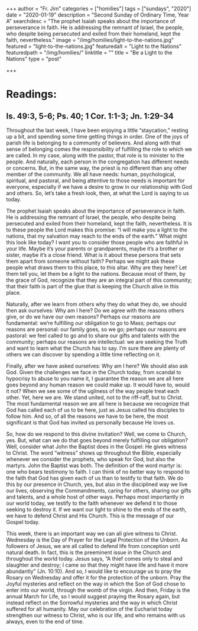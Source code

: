 +++
author = "Fr. Jim"
categories = ["homilies"]
tags = ["sundays", "2020"]
date = "2020-01-19"
description = "Second Sunday of Ordinary Time, Year A"
searchdesc = "The prophet Isaiah speaks about the importance of perseverance in faith. He is addressing the remnant of Israel, the people, who despite being persecuted and exiled from their homeland, kept the faith, nevertheless."
image = "/img/homilies/light-to-the-nations.jpg"
featured = "light-to-the-nations.jpg"
featuredalt = "Light to the Nations"
featuredpath = "/img/homilies/"
linktitle = ""
title = "Be a Light to the Nations"
type = "post"

+++

# Readings:
## Is. 49:3, 5-6; Ps. 40; 1 Cor. 1:1-3; Jn. 1:29-34

Throughout the last week, I have been enjoying a little “staycation,” resting up a bit, and spending some time getting things in order. One of the joys of parish life is belonging to a community of believers. And along with that sense of belonging comes the responsibility of fulfilling the role to which we are called. In my case, along with the pastor, that role is to minister to the people. And naturally, each person in the congregation has different needs or concerns. But, in the same way, the priest is no different than any other member of the community. We all have needs: human, psychological, spiritual, and pastoral, and being attentive to those needs is important for everyone, especially if we have a desire to grow in our relationship with God and others. So, let’s take a fresh look, then, at what the Lord is saying to us today.

The prophet Isaiah speaks about the importance of perseverance in faith. He is addressing the remnant of Israel, the people, who despite being persecuted and exiled from their homeland, kept the faith, nevertheless. It is to these people the Lord makes this promise: “I will make you a light to the nations, that my salvation may reach to the ends of the earth.” What might this look like today? I want you to consider those people who are faithful in your life. Maybe it’s your parents or grandparents, maybe it’s a brother or sister, maybe it’s a close friend. What is it about these persons that sets them apart from someone without faith? Perhaps we might ask these people what draws them to this place, to this altar. Why are they here? Let them tell you, let them be a light to the nations. Because most of them, by the grace of God, recognize that they are an integral part of this community; that their faith is part of the glue that is keeping the Church alive in this place.

Naturally, after we learn from others why they do what they do, we should then ask ourselves: Why am I here? Do we agree with the reasons others give, or do we have our own reasons? Perhaps our reasons are fundamental: we’re fulfilling our obligation to go to Mass; perhaps our reasons are personal: our family goes, so we go; perhaps our reasons are pastoral: we feel called to go and to share our gifts and talents with the community; perhaps our reasons are intellectual: we are seeking the Truth and want to learn what the Church has to say. I’m sure there are plenty of others we can discover by spending a little time reflecting on it.

Finally, after we have asked ourselves: Why am I here? We should also ask God. Given the challenges we face in the Church today, from scandal to hypocrisy to abuse to you name it, I guarantee the reason we are all here goes beyond any human reason we could make up. It would have to, would it not? When we see some of the ugliness of the way people treat each other. Yet, here we are. We stand united, not to the riff-raff, but to Christ. The most fundamental reason we are all here is because we recognize that God has called each of us to be here, just as Jesus called his disciples to follow him. And so, of all the reasons we have to be here, the most significant is that God has invited us personally because He loves us.

So, how do we respond to this divine invitation? Well, we come to Church, yes. But, what can we do that goes beyond merely fulfilling our obligation? Well, consider what John the Baptist does in the Gospel: He gives witness to Christ. The word “witness” shows up throughout the Bible, especially whenever we consider the prophets, who speak for God, but also the martyrs. John the Baptist was both. The definition of the word martyr is: one who bears testimony to faith. I can think of no better way to respond to the faith that God has given each of us than to testify to that faith. We do this by our presence in Church, yes, but also in the disciplined way we live our lives, observing the Commandments, caring for others, sharing our gifts and talents, and a whole host of other ways. Perhaps most importantly in our world today, we testify to the faith whenever we defend it to those seeking to destroy it. If we want our light to shine to the ends of the earth, we have to defend Christ and His Church. This is the message of our Gospel today.

This week, there is an important way we can all give witness to Christ. Wednesday is the Day of Prayer for the Legal Protection of the Unborn. As followers of Jesus, we are all called to defend life from conception until natural death. In fact, this is the preeminent issue in the Church and throughout the world today. Jesus says, “A thief comes only to steal and slaughter and destroy; I came so that they might have life and have it more abundantly” (Jn. 10:10). And so, I would like to encourage us to pray the Rosary on Wednesday and offer it for the protection of the unborn. Pray the Joyful mysteries and reflect on the way in which the Son of God chose to enter into our world, through the womb of the virgin. And then, Friday is the annual March for Life, so I would suggest praying the Rosary again, but instead reflect on the Sorrowful mysteries and the way in which Christ suffered for all humanity. May our celebration of the Eucharist today strengthen our witness to Christ, who is our life, and who remains with us always, even to the end of time.
